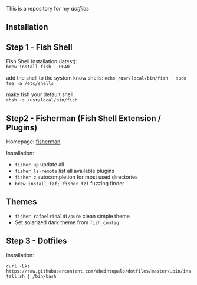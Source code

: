 This is a repository for my _dotfiles_

## Installation

## Step 1 - Fish Shell

Fish Shell Installation (latest):  
`brew install fish --HEAD`

add the shell to the system know shells: `echo /usr/local/bin/fish | sudo tee -a /etc/shells`

make fish your default shell:  
`chsh -s /usr/local/bin/fish`


## Step2 - Fisherman (Fish Shell Extension / Plugins)

Homepage: [fisherman](https://github.com/fisherman/fisherman#install)

Installation:  

- `fisher up` update all
- `fisher ls-remote` list all available plugins
- `fisher z` autocompletion for most used directories
- `brew install fzf; fisher fzf` fuzzing finder

## Themes

- `fisher rafaelrinaldi/pure` clean simple theme
- Set solarized dark theme from `fish_config`

## Step 3 - Dotfiles

Installation:

`curl -Lks https://raw.githubusercontent.com/abeintopalo/dotfiles/master/.bin/install.sh | /bin/bash`


